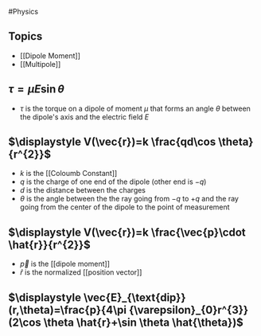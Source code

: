 #Physics 
## Topics
* [[Dipole Moment]]
* [[Multipole]]
## $\displaystyle \tau=\mu E\sin \theta$
* $\displaystyle \tau$ is the torque on a dipole of moment $\displaystyle \mu$ that forms an angle $\displaystyle \theta$ between the dipole's axis and the electric field $\displaystyle E$
## $\displaystyle V(\vec{r})=k \frac{qd\cos \theta}{r^{2}}$
* $\displaystyle k$ is the [[Coloumb Constant]]
* $\displaystyle q$ is the charge of one end of the dipole (other end is $\displaystyle -q$)
* $\displaystyle d$ is the distance between the charges
* $\displaystyle \theta$ is the angle between the the ray going from $\displaystyle -q$ to $\displaystyle +q$ and the ray going from the center of the dipole to the point of measurement
## $\displaystyle V(\vec{r})=k \frac{\vec{p}\cdot \hat{r}}{r^{2}}$
* $\displaystyle \vec{p}$ is the [[dipole moment]]
* $\displaystyle \hat{r}$ is the normalized [[position vector]]
## $\displaystyle \vec{E}_{\text{dip}}(r,\theta)=\frac{p}{4\pi {\varepsilon}_{0}r^{3}}(2\cos \theta \hat{r}+\sin \theta \hat{\theta})$